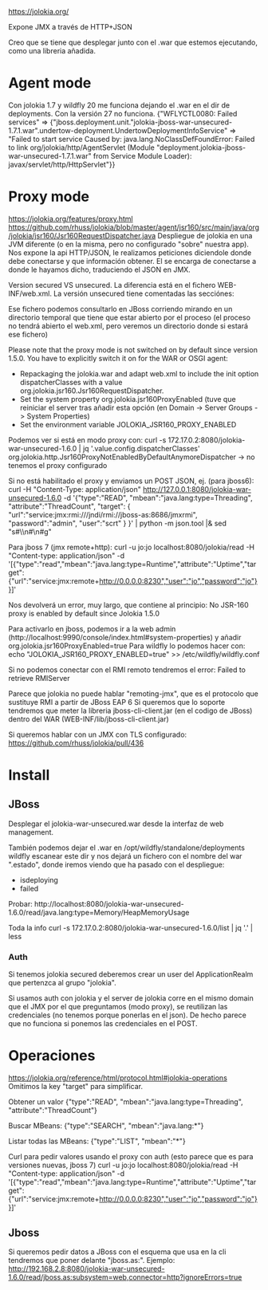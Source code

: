 https://jolokia.org/

Expone JMX a través de HTTP+JSON

Creo que se tiene que desplegar junto con el .war que estemos ejecutando, como una libreria añadida.

# Agent mode
Con jolokia 1.7 y wildfly 20 me funciona dejando el .war en el dir de deployments.
Con la versión 27 no funciona.
{"WFLYCTL0080: Failed services" => {"jboss.deployment.unit.\"jolokia-jboss-war-unsecured-1.7.1.war\".undertow-deployment.UndertowDeploymentInfoService" => "Failed to start service Caused by: java.lang.NoClassDefFoundError: Failed to link org/jolokia/http/AgentServlet (Module \"deployment.jolokia-jboss-war-unsecured-1.7.1.war\" from Service Module Loader): javax/servlet/http/HttpServlet"}}

# Proxy mode
https://jolokia.org/features/proxy.html
https://github.com/rhuss/jolokia/blob/master/agent/jsr160/src/main/java/org/jolokia/jsr160/Jsr160RequestDispatcher.java
Despliegue de jolokia en una JVM diferente (o en la misma, pero no configurado "sobre" nuestra app).
Nos expone la api HTTP/JSON, le realizamos peticiones diciendole donde debe conectarse y que información obtener.
El se encarga de conectarse a donde le hayamos dicho, traduciendo el JSON en JMX.


Version secured VS unsecured.
La diferencia está en el fichero WEB-INF/web.xml.
La versión unsecured tiene comentadas las secciónes:
<login-config>
<security-constraint>
<security-role>

Ese fichero podemos consultarlo en JBoss corriendo mirando en un directorio temporal que tiene que estar abierto por el proceso (el proceso no tendrá abierto el web.xml, pero veremos un directorio donde si estará ese fichero)


Please note that the proxy mode is not switched on by default since version 1.5.0. You have to explicitly switch it on for the WAR or OSGI agent:
  - Repackaging the jolokia.war and adapt web.xml to include the init option dispatcherClasses with a value org.jolokia.jsr160.Jsr160RequestDispatcher.
  - Set the system property org.jolokia.jsr160ProxyEnabled (tuve que reiniciar el server tras añadir esta opción (en Domain -> Server Groups -> System Properties)
  - Set the environment variable JOLOKIA_JSR160_PROXY_ENABLED

Podemos ver si está en modo proxy con:
curl -s 172.17.0.2:8080/jolokia-war-unsecured-1.6.0 | jq '.value.config.dispatcherClasses'
org.jolokia.http.Jsr160ProxyNotEnabledByDefaultAnymoreDispatcher -> no tenemos el proxy configurado

Si no está habilitado el proxy y enviamos un POST JSON, ej. (para jboss6):
curl -H "Content-Type: application/json" http://127.0.0.1:8080/jolokia-war-unsecured-1.6.0 -d '{"type":"READ", "mbean":"java.lang:type=Threading", "attribute":"ThreadCount", "target": { "url":"service:jmx:rmi:///jndi/rmi://jboss-as:8686/jmxrmi", "password":"admin", "user":"scrt" } }' | python -m json.tool |& sed "s#\\\n#\n#g"

Para jboss 7 (jmx remote+http):
curl -u jo:jo localhost:8080/jolokia/read -H "Content-type: application/json" -d '[{"type":"read","mbean":"java.lang:type=Runtime","attribute":"Uptime","target":{"url":"service:jmx:remote+http://0.0.0.0:8230","user":"jo","password":"jo"}}]'


Nos devolverá un error, muy largo, que contiene al principio: No JSR-160 proxy is enabled by default since Jolokia 1.5.0

Para activarlo en jboss, podemos ir a la web admin (http://localhost:9990/console/index.html#system-properties) y añadir org.jolokia.jsr160ProxyEnabled=true
Para wildfly lo podemos hacer con:
echo "JOLOKIA_JSR160_PROXY_ENABLED=true" >> /etc/wildfly/wildfly.conf


Si no podemos conectar con el RMI remoto tendremos el error:
Failed to retrieve RMIServer


Parece que jolokia no puede hablar "remoting-jmx", que es el protocolo que sustituye RMI a partir de JBoss EAP 6
Si queremos que lo soporte tendremos que meter la libreria jboss-cli-client.jar (en el codigo de JBoss) dentro del WAR (WEB-INF/lib/jboss-cli-client.jar)


Si queremos hablar con un JMX con TLS configurado:
https://github.com/rhuss/jolokia/pull/436



# Install
## JBoss
Desplegar el jolokia-war-unsecured.war desde la interfaz de web management.

También podemos dejar el .war en /opt/wildfly/standalone/deployments
wildfly escanear este dir y nos dejará un fichero con el nombre del war ".estado", donde iremos viendo que ha pasado con el despliegue:
 - isdeploying
 - failed

Probar:
http://localhost:8080/jolokia-war-unsecured-1.6.0/read/java.lang:type=Memory/HeapMemoryUsage

Toda la info
curl -s 172.17.0.2:8080/jolokia-war-unsecured-1.6.0/list | jq '.' | less


### Auth
Si tenemos jolokia secured deberemos crear un user del ApplicationRealm que pertenzca al grupo "jolokia".

Si usamos auth con jolokia y el server de jolokia corre en el mismo domain que el JMX por el que preguntamos (modo proxy), se reutilizan las credenciales (no tenemos porque ponerlas en el json).
De hecho parece que no funciona si ponemos las credenciales en el POST.


# Operaciones
https://jolokia.org/reference/html/protocol.html#jolokia-operations
Omitimos la key "target" para simplificar.

Obtener un valor
{"type":"READ", "mbean":"java.lang:type=Threading", "attribute":"ThreadCount"}

Buscar MBeans:
{"type":"SEARCH", "mbean":"java.lang:*"}

Listar todas las MBeans:
{"type":"LIST", "mbean":"*"}


Curl para pedir valores usando el proxy con auth (esto parece que es para versiones nuevas, jboss 7)
curl -u jo:jo localhost:8080/jolokia/read -H "Content-type: application/json" -d '[{"type":"read","mbean":"java.lang:type=Runtime","attribute":"Uptime","target":{"url":"service:jmx:remote+http://0.0.0.0:8230","user":"jo","password":"jo"}}]'


## Jboss
Si queremos pedir datos a JBoss con el esquema que usa en la cli tendremos que poner delante "jboss.as:".
Ejemplo:
http://192.168.2.8:8080/jolokia-war-unsecured-1.6.0/read/jboss.as:subsystem=web,connector=http?ignoreErrors=true
